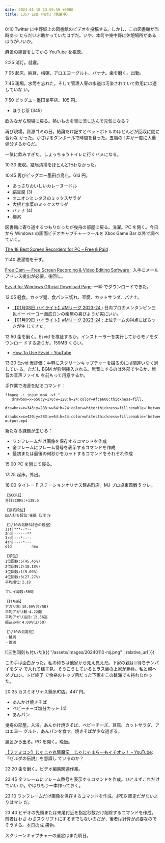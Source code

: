 ```yaml
---
date: 2024-01-10 23:59:59 +0900
title: 1357 日目（晴れ）（執筆中）
---
```


0:10 Twitter に中野坂上の図書館のビデオを投稿する。しかし、この図書館が当時あっ
たらだいぶ助かっていたはずだ。いや、本町や東中野に休憩場所があるほうがいいか。

麻雀の練習をしてから YouTube を視聴。

2:25 消灯。就寝。

7:05 起床。納豆、梅粥、アロエヨーグルト、バナナ。歯を磨く。出勤。

7:45 現場。水筒を忘れた。そして管理人室の水道は汚染されていて飲用には適していな
い。

7:50 ビッグエー墨田業平店。105 円。

* ほうじ茶 (345)

飲みながら現場に戻る。熱いものを胃に流し込んで元気になる？

再び現場。資源ゴミの日。結論だけ記すとペットボトルのほとんどが回収に間に合わな
かった。かさばるダンボールで時間を食った。五階の I 井が一度に大量処分するからだ。

一気に飲みすぎた。しょっちゅうトイレに行くハメになる。

10:30 撤収。結局清掃をほとんど行わなかった。

10:45 再びビッグエー墨田京島店。613 円。

* あっさりおいしいカレーヌードル
* 絹豆腐 (3)
* オニオンとレタスのミックスサラダ
* 大根と水菜のミックスサラダ
* バナナ (4)
* 梅粥

図書館に寄り道するつもりだったが曳舟の部屋に戻る。洗濯。PC を開く。今日から
Windows の画面ビデオキャプチャーツールを Xbox Game Bar 以外で調べていく。

[The 18 Best Screen Recorders for PC – Free & Paid
](https://www.ispringsolutions.com/blog/10-best-screen-recording-software-for-windows-free-and-paid)

11:40 洗濯物を干す。

[Free Cam — Free Screen Recording & Video Editing Software
](https://www.freescreenrecording.com/): 入手にメールアドレス提出が必要。後回し。

[Ezvid for Windows Official Download Page](https://www.ezvid.com/download): 一瞬
でダウンロードできた。

12:05 軽食。カップ麺、食パン三切れ、豆腐、カットサラダ、バナナ。

* [【01月08日 ハイライト】#Mリーグ 2023-24
  ](https://www.youtube.com/watch?v=QjTAuK3P_Ug): 日向プロのメンタンピン三色イー
  ペーコー海底ロンの楽屋の喜びようが実にいい。
* [【01月09日 ハイライト】#Mリーグ 2023-24
  ](https://www.youtube.com/watch?v=bbnMCMYZ6So): 上位チームの得点にばらつきが生
  じてきた。

12:50 歯を磨く。Ezvid を検証するか。インストーラーを実行してからモノをダウンロー
ドする造りか。159MB くらい。

* [How To Use Ezvid - YouTube](https://www.youtube.com/watch?v=CyJGcATaCs0)

13:20 Ezvid 仮評価：手軽にスクリーンキャプチャーを撮るのには間違いなく適してい
る。ただし BGM が強制挿入される。無音にするのは外部でやるか、無音の音声ファイル
を前もって用意するか。

手作業で海苔を貼るコマンド：

```console
ffmpeg -i input.mp4 -vf "
   drawbox=x=650:y=170:w=128:h=24:color=#fce600:thickness=fill,
   drawbox=x=345:y=283:w=64:h=24:color=white:thickness=fill:enable='between(n,42,103)',
   drawbox=x=420:y=283:w=64:h=24:color=white:thickness=fill:enable='between(n,124,225)'" output.mp4
```

新たなる課題が生じる：

* ワンフレームだけ画像を保存するコマンドを作成
* 全フレームにフレーム番号を表示するコマンドを作成
* 最初または最後の何秒かをカットするコマンドをそれぞれ作成

15:00 PC を閉じて寝る。

17:25 起床。外出。

18:00 タイトー F ステーションオリナス錦糸町店。MJ プロ卓東風戦 5 クレ。

```text
【SCORE】
合計SCORE:+138.6

【最終段位】
四人打ち段位:雀狼 幻球:9

【1/10の最新8試合の履歴】
1st|***--*--
2nd|------**
3rd|---*----
4th|----*---
old         new

【順位】
1位回数:5(45.45%)
2位回数:2(18.18%)
3位回数:1(9.09%)
4位回数:3(27.27%)
平均順位:2.18

プレイ局数:50局

【打ち筋】
アガリ率:18.00%(9/50)
平均アガリ翻:4.22翻
平均アガリ巡目:12.56巡
振込み率:4.00%(2/50)

【1/10の最高役】
・跳満
・跳満
```

![三色同刻も付いた]({{ "/assets/images/20240110-mj.png" | relative_url }})

この手は面白かった。私の待ちは他家から見え見えだ。下家の親は🀕待ちテンパイをダマ
で入れて様子見。そうこうしているとラス目の上家が勝負。私と親へダブロン。トビ終了
で余裕のトップ目だった下家をこの跳満でも捲れなかった。

20:35 カスミオリナス錦糸町店。447 円。

* あんかけ焼きそば
* ベビーチーズ塩分カット (4)
* あんパン

曳舟の部屋。入浴。あんかけ焼きそば、ベビーチーズ、豆腐、カットサラダ、アロエヨー
グルト、あんパンを食す。焼きそばが少な過ぎる。

風呂から出る。PC を開く。晩飯。

[【ファミコン】じゃじゃ丸撃魔伝　じゃじゃまらーもイチオシ！ -
YouTube](https://www.youtube.com/watch?v=LeTz-53HQ3k): 『ゼルダの伝説』を意識し
ているのか？

22:20 歯を磨く。ビデオ編集関連作業。

22:45 全フレームにフレーム番号を表示するコマンドを作成。ひとまずこれだけでいい
か。やはりもう一本作っておく。

23:10 ワンフレームだけ画像を保存するコマンドを作成。JPEG 固定だがないよりはマシ
だ。

23:40 ビデオの先頭または末尾付近を指定秒数だけ削除するコマンドを作成。前者はわざ
わざスクリプトにするまでもないのだが、後者は計算が必要なのでそうする。[本日の成
果物](https://github.com/showa-yojyo/bin/commits/master/?since=2024-01-10&until=2024-01-10)。

スクリーンキャプチャーの選定はまた明日。

